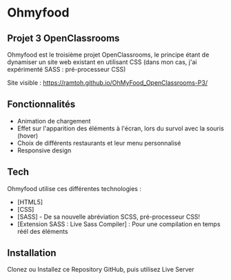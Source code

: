 # Ohmyfood
## Projet 3 OpenClassrooms

Ohmyfood est le troisième projet OpenClassrooms, le principe étant de dynamiser un site web existant en utilisant CSS (dans mon cas, j'ai expérimenté SASS : pré-processeur CSS)

Site visible : https://ramtoh.github.io/OhMyFood_OpenClassrooms-P3/

## Fonctionnalités

- Animation de chargement
- Effet sur l'apparition des éléments à l'écran, lors du survol avec la souris (hover)
- Choix de différents restaurants et leur menu personnalisé
- Responsive design

## Tech

Ohmyfood utilise ces différentes technologies :

- [HTML5] 
- [CSS]
- [SASS] - De sa nouvelle abréviation SCSS, pré-processeur CSS!  
- [Extension SASS : Live Sass Compiler] : Pour une compilation en temps réél des éléments

## Installation

Clonez ou Installez ce Repository GitHub, puis utilisez Live Server
